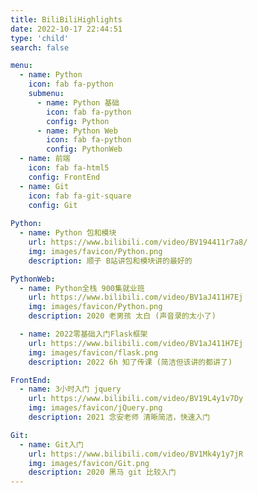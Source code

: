 ```yaml
---
title: BiliBiliHighlights
date: 2022-10-17 22:44:51
type: 'child'
search: false

menu:
  - name: Python
    icon: fab fa-python
    submenu:
      - name: Python 基础
        icon: fab fa-python
        config: Python
      - name: Python Web
        icon: fab fa-python
        config: PythonWeb
  - name: 前端
    icon: fab fa-html5
    config: FrontEnd
  - name: Git
    icon: fab fa-git-square
    config: Git
        
Python:
  - name: Python 包和模块
    url: https://www.bilibili.com/video/BV194411r7a8/
    img: images/favicon/Python.png
    description: 顺子 B站讲包和模块讲的最好的

PythonWeb:
  - name: Python全栈 900集就业班
    url: https://www.bilibili.com/video/BV1aJ411H7Ej
    img: images/favicon/Python.png
    description: 2020 老男孩 太白 (声音录的太小了)

  - name: 2022零基础入门Flask框架
    url: https://www.bilibili.com/video/BV1aJ411H7Ej
    img: images/favicon/flask.png
    description: 2022 6h 知了传课 (简洁但该讲的都讲了)

FrontEnd:
  - name: 3小时入门 jquery
    url: https://www.bilibili.com/video/BV19L4y1v7Dy
    img: images/favicon/jQuery.png
    description: 2021 念安老师 清晰简洁，快速入门

Git:
  - name: Git入门
    url: https://www.bilibili.com/video/BV1Mk4y1y7jR
    img: images/favicon/Git.png
    description: 2020 黑马 git 比较入门
---
```

